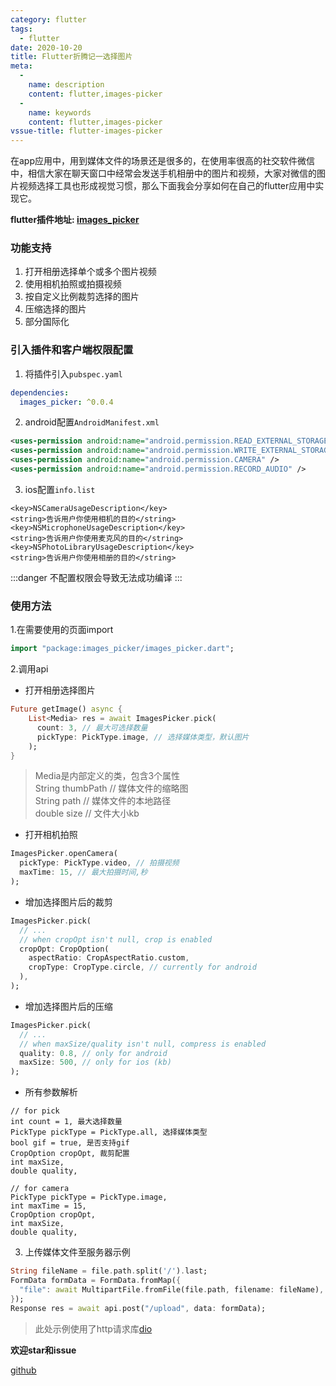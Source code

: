```yaml
---
category: flutter
tags:
  - flutter
date: 2020-10-20
title: Flutter折腾记一选择图片
meta:
  -
    name: description
    content: flutter,images-picker
  -
    name: keywords
    content: flutter,images-picker
vssue-title: flutter-images-picker
---
```


在app应用中，用到媒体文件的场景还是很多的，在使用率很高的社交软件微信中，相信大家在聊天窗口中经常会发送手机相册中的图片和视频，<!-- more -->大家对微信的图片视频选择工具也形成视觉习惯，那么下面我会分享如何在自己的flutter应用中实现它。

**flutter插件地址: [images_picker](https://pub.flutter-io.cn/packages/images_picker)**

### 功能支持
1. 打开相册选择单个或多个图片视频
2. 使用相机拍照或拍摄视频
3. 按自定义比例裁剪选择的图片
4. 压缩选择的图片
5. 部分国际化
### 引入插件和客户端权限配置
1. 将插件引入`pubspec.yaml`
```yaml
dependencies:
  images_picker: ^0.0.4
```
2. android配置`AndroidManifest.xml`
```xml
<uses-permission android:name="android.permission.READ_EXTERNAL_STORAGE" />
<uses-permission android:name="android.permission.WRITE_EXTERNAL_STORAGE" />
<uses-permission android:name="android.permission.CAMERA" />
<uses-permission android:name="android.permission.RECORD_AUDIO" />
```
3. ios配置`info.list`
```
<key>NSCameraUsageDescription</key>
<string>告诉用户你使用相机的目的</string>
<key>NSMicrophoneUsageDescription</key>
<string>告诉用户你使用麦克风的目的</string>
<key>NSPhotoLibraryUsageDescription</key>
<string>告诉用户你使用相册的目的</string>
```
:::danger
不配置权限会导致无法成功编译
:::
### 使用方法
1.在需要使用的页面import
```dart
import "package:images_picker/images_picker.dart";
```
2.调用api
- 打开相册选择图片
```dart
Future getImage() async {
    List<Media> res = await ImagesPicker.pick(
      count: 3, // 最大可选择数量
      pickType: PickType.image, // 选择媒体类型，默认图片
    );
}
```
> Media是内部定义的类，包含3个属性<br>String thumbPath // 媒体文件的缩略图<br>String path // 媒体文件的本地路径<br>double size // 文件大小kb

- 打开相机拍照
```dart
ImagesPicker.openCamera(
  pickType: PickType.video, // 拍摄视频
  maxTime: 15, // 最大拍摄时间,秒
);
```
- 增加选择图片后的裁剪
```dart
ImagesPicker.pick(
  // ...
  // when cropOpt isn't null, crop is enabled
  cropOpt: CropOption(
    aspectRatio: CropAspectRatio.custom,
    cropType: CropType.circle, // currently for android
  ),
);
```
- 增加选择图片后的压缩
```dart
ImagesPicker.pick(
  // ...
  // when maxSize/quality isn't null, compress is enabled
  quality: 0.8, // only for android
  maxSize: 500, // only for ios (kb)
);
```
- 所有参数解析
```
// for pick
int count = 1, 最大选择数量
PickType pickType = PickType.all, 选择媒体类型
bool gif = true, 是否支持gif
CropOption cropOpt, 裁剪配置
int maxSize,
double quality,

// for camera
PickType pickType = PickType.image,
int maxTime = 15,
CropOption cropOpt,
int maxSize,
double quality,
```
3. 上传媒体文件至服务器示例
```dart
String fileName = file.path.split('/').last;
FormData formData = FormData.fromMap({
  "file": await MultipartFile.fromFile(file.path, filename: fileName),
});
Response res = await api.post("/upload", data: formData);
```
> 此处示例使用了http请求库[dio](https://pub.flutter-io.cn/packages/dio)

**欢迎star和issue**

[github](https://github.com/chavesgu/images_picker)
